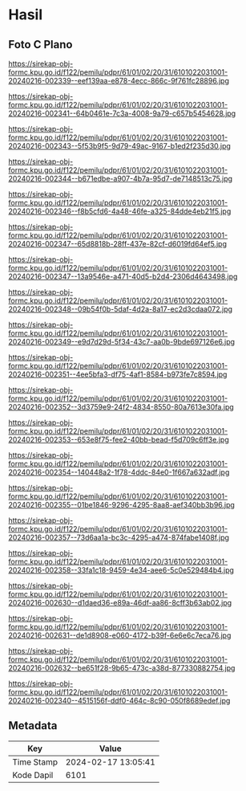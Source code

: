# Hasil

## Foto C Plano

https://sirekap-obj-formc.kpu.go.id/f122/pemilu/pdpr/61/01/02/20/31/6101022031001-20240216-002339--eef139aa-e878-4ecc-866c-9f761fc28896.jpg

https://sirekap-obj-formc.kpu.go.id/f122/pemilu/pdpr/61/01/02/20/31/6101022031001-20240216-002341--64b0461e-7c3a-4008-9a79-c657b5454628.jpg

https://sirekap-obj-formc.kpu.go.id/f122/pemilu/pdpr/61/01/02/20/31/6101022031001-20240216-002343--5f53b9f5-9d79-49ac-9167-b1ed2f235d30.jpg

https://sirekap-obj-formc.kpu.go.id/f122/pemilu/pdpr/61/01/02/20/31/6101022031001-20240216-002344--b671edbe-a907-4b7a-95d7-de7148513c75.jpg

https://sirekap-obj-formc.kpu.go.id/f122/pemilu/pdpr/61/01/02/20/31/6101022031001-20240216-002346--f8b5cfd6-4a48-46fe-a325-84dde4eb21f5.jpg

https://sirekap-obj-formc.kpu.go.id/f122/pemilu/pdpr/61/01/02/20/31/6101022031001-20240216-002347--65d8818b-28ff-437e-82cf-d6019fd64ef5.jpg

https://sirekap-obj-formc.kpu.go.id/f122/pemilu/pdpr/61/01/02/20/31/6101022031001-20240216-002347--13a9546e-a471-40d5-b2d4-2306d4643498.jpg

https://sirekap-obj-formc.kpu.go.id/f122/pemilu/pdpr/61/01/02/20/31/6101022031001-20240216-002348--09b54f0b-5daf-4d2a-8a17-ec2d3cdaa072.jpg

https://sirekap-obj-formc.kpu.go.id/f122/pemilu/pdpr/61/01/02/20/31/6101022031001-20240216-002349--e9d7d29d-5f34-43c7-aa0b-9bde697126e6.jpg

https://sirekap-obj-formc.kpu.go.id/f122/pemilu/pdpr/61/01/02/20/31/6101022031001-20240216-002351--4ee5bfa3-df75-4af1-8584-b973fe7c8594.jpg

https://sirekap-obj-formc.kpu.go.id/f122/pemilu/pdpr/61/01/02/20/31/6101022031001-20240216-002352--3d3759e9-24f2-4834-8550-80a7613e30fa.jpg

https://sirekap-obj-formc.kpu.go.id/f122/pemilu/pdpr/61/01/02/20/31/6101022031001-20240216-002353--653e8f75-fee2-40bb-bead-f5d709c6ff3e.jpg

https://sirekap-obj-formc.kpu.go.id/f122/pemilu/pdpr/61/01/02/20/31/6101022031001-20240216-002354--140448a2-1f78-4ddc-84e0-1f667a632adf.jpg

https://sirekap-obj-formc.kpu.go.id/f122/pemilu/pdpr/61/01/02/20/31/6101022031001-20240216-002355--01be1846-9296-4295-8aa8-aef340bb3b96.jpg

https://sirekap-obj-formc.kpu.go.id/f122/pemilu/pdpr/61/01/02/20/31/6101022031001-20240216-002357--73d6aa1a-bc3c-4295-a474-874fabe1408f.jpg

https://sirekap-obj-formc.kpu.go.id/f122/pemilu/pdpr/61/01/02/20/31/6101022031001-20240216-002358--33fa1c18-9459-4e34-aee6-5c0e529484b4.jpg

https://sirekap-obj-formc.kpu.go.id/f122/pemilu/pdpr/61/01/02/20/31/6101022031001-20240216-002630--d1daed36-e89a-46df-aa86-8cff3b63ab02.jpg

https://sirekap-obj-formc.kpu.go.id/f122/pemilu/pdpr/61/01/02/20/31/6101022031001-20240216-002631--de1d8908-e060-4172-b39f-6e6e6c7eca76.jpg

https://sirekap-obj-formc.kpu.go.id/f122/pemilu/pdpr/61/01/02/20/31/6101022031001-20240216-002632--be651f28-9b65-473c-a38d-877330882754.jpg

https://sirekap-obj-formc.kpu.go.id/f122/pemilu/pdpr/61/01/02/20/31/6101022031001-20240216-002340--4515156f-ddf0-464c-8c90-050f8689edef.jpg


## Metadata

| Key        | Value               |
| ---------- | ------------------- |
| Time Stamp | 2024-02-17 13:05:41 |
| Kode Dapil | 6101                |



